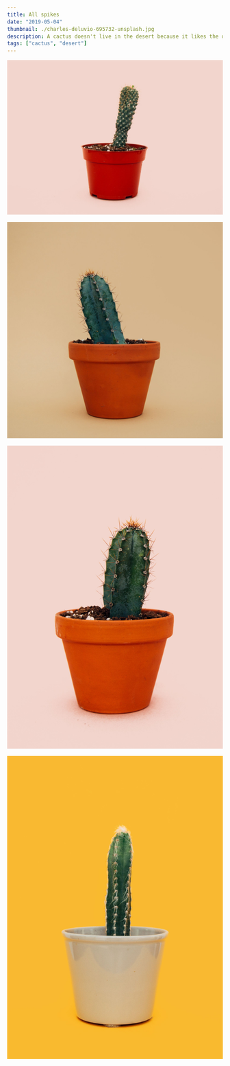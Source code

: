 ```yaml
---
title: All spikes
date: "2019-05-04"
thumbnail: ./charles-deluvio-695732-unsplash.jpg
description: A cactus doesn't live in the desert because it likes the desert; it lives there because the desert hasn't killed it yet.
tags: ["cactus", "desert"]
---
```


![Cactus](./charles-deluvio-695757-unsplash.jpg)

![Cactus](./charles-deluvio-695736-unsplash.jpg)

![Cactus](./charles-deluvio-695758-unsplash.jpg)

![Cactus](./charles-deluvio-695733-unsplash.jpg)
